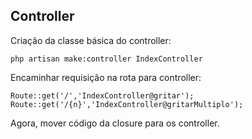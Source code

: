 ## Controller

Criação da classe básica do controller:

    php artisan make:controller IndexController

Encaminhar requisição na rota para controller:

    Route::get('/','IndexController@gritar');
    Route::get('/{n}','IndexController@gritarMultiplo');

Agora, mover código da closure para os controller.
